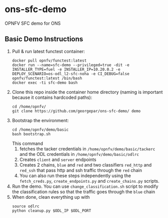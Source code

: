 # ons-sfc-demo
OPNFV SFC demo for ONS

## Basic Demo Instructions

1. Pull & run latest functest container:
   ```
   docker pull opnfv/functest:latest
   docker run --name=sfc-demo --privileged=true -dit -e INSTALLER_TYPE=fuel -e INSTALLER_IP=10.20.0.2 -e DEPLOY_SCENARIO=os-odl_l2-sfc-noha -e CI_DEBUG=false opnfv/functest:latest /bin/bash
   docker exec -ti sfc-demo bash
   ```
2. Clone this repo inside the container home directory (naming is important because it contains hardcoded paths):
   ```
   cd /home/opnfv/
   git clone https://github.com/georgepar/ons-sfc-demo/ demo
   ```
3. Bootstrap the environment:
   ```
   cd /home/opnfv/demo/basic
   bash bootstrap.sh
   ```
   This command 
   1. fetches the tacker credentials in `/home/opnfv/demo/basic/tackerc` and the ODL credentials in `/home/opnfv/demo/basic/odlrc`
   2. Creates `client` and `server` endpoints
   3. Creates 2 chains, `blue` and `red` and two classifiers `red_http` and `red_ssh` that pass http and ssh traffic through the `red` chain
   4. You can also run these steps independently using the `fetch_creds.py`, `create_endpoints.py` and `create_chains.py` scripts.
4. Run the demo. You can use `change_classification.sh` script to modify the classification rules so that the traffic goes through the `blue` chain
5. When done, clean everything up with
   ```
   source odlrc
   python cleanup.py $ODL_IP $ODL_PORT
   ```
